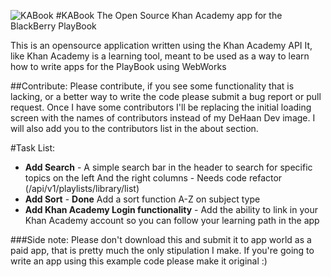 ![KABook](https://github.com/levidehaan/KABook/blob/master/images/ka-86.png?raw=true)
#KABook
The Open Source Khan Academy app for the BlackBerry PlayBook

This is an opensource application written using the Khan Academy API
It, like Khan Academy is a learning tool, meant to be used as a way to learn how to write apps for the PlayBook using WebWorks

##Contribute:
Please contribute, if you see some functionality that is lacking, or a better way to write the code please submit a bug report or pull request.
Once I have some contributors I'll be replacing the initial loading screen with the names of contributors instead of my DeHaan Dev image.
I will also add you to the contributors list in the about section.

#Task List:

* **Add Search** - A simple search bar in the header to search for specific topics on the left And the right columns - Needs code refactor (/api/v1/playlists/library/list)
* **Add Sort** - **Done** Add a sort function A-Z on subject type
* **Add Khan Academy Login functionality** - Add the ability to link in your Khan Academy account so you can follow your learning path in the app


###Side note:
Please don't download this and submit it to app world as a paid app, that is pretty much the only stipulation I make. 
If you\'re going to write an app using this example code please make it original :)